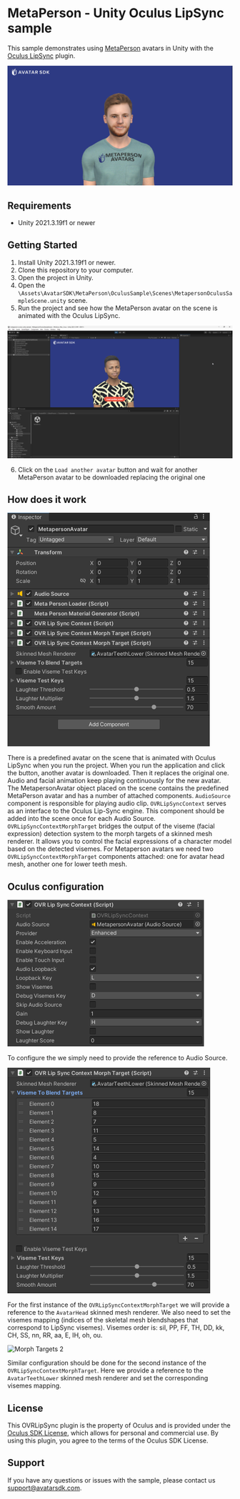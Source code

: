 # MetaPerson - Unity Oculus LipSync sample

This sample demonstrates using [MetaPerson](https://metaperson.avatarsdk.com/) avatars in Unity with the [Oculus LipSync](https://developers.meta.com/horizon/downloads/package/oculus-lipsync-unity/) plugin.

![Sample in Unity](./Images/talking_avatar.png)

## Requirements

- Unity 2021.3.19f1 or newer

## Getting Started

1. Install Unity 2021.3.19f1 or newer.
2. Clone this repository to your computer.
3. Open the project in Unity.
4. Open the `\Assets\AvatarSDK\MetaPerson\OculusSample\Scenes\MetapersonOculusSampleScene.unity` scene.
5. Run the project and see how the MetaPerson avatar on the scene is animated with the Oculus LipSync.

![Button](./Images/running_demo.png)

6. Click on the `Load another avatar` button and wait for another MetaPerson avatar to be downloaded replacing the original one

## How does it work

![Components](./Images/components.png)

There is a predefined avatar on the scene that is animated with Oculus LipSync when you run the project. When you run the application and click the button, another avatar is downloaded. Then it replaces the original one. Audio and facial animation keep playing continuously for the new avatar. The MetapersonAvatar object placed on the scene contains the predefined MetaPerson avatar and has a number of attached components. `AudioSource` component is responsible for playing audio clip.  `OVRLipSyncContext` serves as an interface to the Oculus Lip-Sync engine. This component should be added into the scene once for each Audio Source. `OVRLipSyncContextMorphTarget` bridges the output of the viseme (facial expression) detection system to the morph targets of a skinned mesh renderer. It allows you to control the facial expressions of a character model based on the detected visemes. For Metaperson avatars we need two `OVRLipSyncContextMorphTarget` components attached: one for avatar head mesh, another one for lower teeth mesh.

## Oculus configuration

![Context](./Images/context.png)

To configure the we simply need to provide the reference to Audio Source.

![Morph Targets 1](./Images/mt1.png)

For the first instance of the `OVRLipSyncContextMorphTarget` we will provide a reference to the `AvatarHead` skinned mesh renderer. We also need to set the visemes mapping (indices of the skeletal mesh blendshapes that correspond to LipSync visemes). Visemes order is: sil, PP, FF, TH, DD, kk, CH, SS, nn, RR, aa, E, IH, oh, ou. 

![Morph Targets 2](./Images/mt2.png)

Similar configuration should be done for the second instance of the `OVRLipSyncContextMorphTarget`. Here we provide a reference to the `AvatarTeethLower` skinned mesh renderer and set the corresponding visemes mapping.

## License

This OVRLipSync plugin is the property of Oculus and is provided under the [Oculus SDK License](https://developer.oculus.com/licenses/audio-3.3/), which allows for personal and commercial use. By using this plugin, you agree to the terms of the Oculus SDK License.

## Support

If you have any questions or issues with the sample, please contact us <support@avatarsdk.com>.